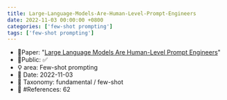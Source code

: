 ```yaml
---
title: Large-Language-Models-Are-Human-Level-Prompt-Engineers
date: 2022-11-03 00:00:00 +0800
categories: ['few-shot prompting']
tags: ['few-shot prompting']
---
```


- 📙Paper: "[Large Language Models Are Human-Level Prompt Engineers](https://www.semanticscholar.org/paper/Large-Language-Models-Are-Human-Level-Prompt-Zhou-Muresanu/4610ffb1b016acaa82a2065ffd1a3adbae1ce722)"
- 🔑Public: ✅
- ⚲ area: Few-shot prompting
- 📅 Date: 2022-11-03
- 🔎 Taxonomy: fundamental / few-shot
- 📝 #References: 62
